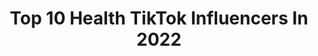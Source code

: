 ---
title: Top 10 Health TikTok Influencers In 2022
description: >-
  Find top health TikTok influencers in 2022. Most popular hashtags: #duet #fyp #greenscreen #stitch.
platform: TikTok
hits: 10787
text_top: Analyze the most popular TikTok profiles on inBeat.
text_bottom: Our database aggregates 10787 TikTok influencers like this for you to pitch.
profiles:
  - username: "young_rari"
    fullname: >-
      Young_rari
    bio: >-
      Main insta: Madelineferreri COLLABS: Madeline@tiktal.co 90+ happy/healthy pets!
    location: "United States"
    followers: 638300
    engagement: 2828
    commentsToLikes: 0.029328
    id: ck83wwz4tmngj0j78eo9izp7u
    verified: false
    hashtags: "#foryoupage, #fyp, #stemlife, #neonshadow"
  - username: "sunshineceee"
    fullname: >-
      Cee :)
    bio: >-
      she/her Hearing positivity, mental health awareness, gay vibes & ASL things 💛
    location: "United States"
    followers: 11300
    engagement: 4002
    commentsToLikes: 0.107861
    id: ckfo4ydvm1g7j0j23bef5ojul
    verified: false
    hashtags: "#poetry, #positivity, #mentalhealthrecovery, #fyp"
  - username: "urgir1friend"
    fullname: >-
      selener —👄👁
    bio: >-
      !currently on a mental health break! 14 | bay area 🌞 | swtr wthr ✨ | she/they
    location: "United States"
    followers: 25700
    engagement: 3394
    commentsToLikes: 0.077186
    id: ckbqiw2zo42vv0j230azx5o6d
    verified: false
    hashtags: "#gay, #yogaflow, #timefortenet, #alt"
  - username: "lifeofleiva"
    fullname: >-
      Leiva
    bio: >-
      🗣 Speaking Truth 🇳🇮🇺🇲 #BIPOC Experience | Health | Education Venmo: @LeivaK
    location: "United States"
    followers: 29700
    engagement: 2824
    commentsToLikes: 0.094512
    id: ckcejh207s9zp0j23sw90lsqs
    verified: false
    hashtags: "#elections, #black, #election, #expressieyourself"
  - username: "roseiquartz"
    fullname: >-
      💎 House of Quartz 💎
    bio: >-
      Chaos Content 🔥🐼 (18+)(she/her) 💕🍭🏳️‍🌈 Mental Health and Psychology 🧠
    location: "Canada"
    followers: 47000
    engagement: 2469
    commentsToLikes: 0.059599
    id: ck8fbxh6m5bir0j7891y8cy4m
    verified: false
    hashtags: "#kinktok, #witchesforkinktok, #humor, #witchtok"
  - username: "shamrockbeauty"
    fullname: >-
      Shamrock Beauty
    bio: >-
      Beka Shamrock Normalizing Mental Health w/ Makeup and big Headpieces
    location: "United States"
    followers: 336000
    engagement: 2349
    commentsToLikes: 0.030561
    id: ckbweq3lh1o330j23q61okmrk
    verified: false
    hashtags: "#voteblue, #biden2020, #31daysofhalloween, #halloweenmakeup"
  - username: "themadivlog"
    fullname: >-
      Madilynn Cameron
    bio: >-
      ❤️youtuber Sub N LINK Mental health advocate Patreon in link Psych staff #88💙🧡
    location: "United States"
    followers: 501000
    engagement: 2333
    commentsToLikes: 0.088099
    id: ckacs7zq98u8s0i78pq1fa6zg
    verified: false
    hashtags: "#stitch, #duet"
  - username: "redwaverising"
    fullname: >-
      RED WAVE RISING
    bio: >-
      Licensed Healthcare Provider / #TRUMP2020 FireFighter-EMT / LEO (Ret) ◼️🔷◼️
    location: "United States"
    followers: 39800
    engagement: 2241
    commentsToLikes: 0.142209
    id: ckd1ae08usdts0j23ungq5uy7
    verified: false
    hashtags: "#portland, #riots, #iamlost, #us"
  - username: "andiesjourney"
    fullname: >-
      andie
    bio: >-
      Andie(she)dancing through serious health problems #nevergiveup IG: andiesjourney
    location: "United States"
    followers: 1900000
    engagement: 2177
    commentsToLikes: 0.033864
    id: ck8p1fv06l7hm0j785rtai0tl
    verified: true
    hashtags: "#andiestrong, #fyp, #duet, #andiesweek"
  - username: "findingjayreace"
    fullname: >-
      🤴🏽Mr.Positivity 🌱
    bio: >-
      Author/Speaker Veganism | Health | Motivation | Legacy is available now👇🏾|
    location: "United States"
    followers: 9112
    engagement: 2153
    commentsToLikes: 0.429635
    id: ck9skqa1ua13n0j78xb4nidzv
    verified: false
    hashtags: "#positivitytrain, #reacenation, #stitch, #strapback"
---